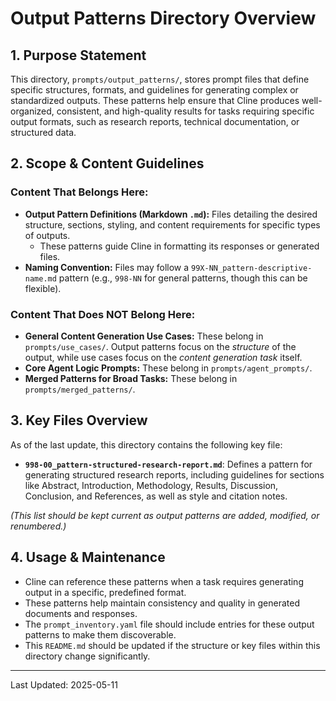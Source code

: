 # Output Patterns Directory Overview

## 1. Purpose Statement

This directory, `prompts/output_patterns/`, stores prompt files that define specific structures, formats, and guidelines for generating complex or standardized outputs. These patterns help ensure that Cline produces well-organized, consistent, and high-quality results for tasks requiring specific output formats, such as research reports, technical documentation, or structured data.

## 2. Scope & Content Guidelines

### Content That Belongs Here:
*   **Output Pattern Definitions (Markdown `.md`):** Files detailing the desired structure, sections, styling, and content requirements for specific types of outputs.
    *   These patterns guide Cline in formatting its responses or generated files.
*   **Naming Convention:** Files may follow a `99X-NN_pattern-descriptive-name.md` pattern (e.g., `998-NN` for general patterns, though this can be flexible).

### Content That Does NOT Belong Here:
*   **General Content Generation Use Cases:** These belong in `prompts/use_cases/`. Output patterns focus on the *structure* of the output, while use cases focus on the *content generation task* itself.
*   **Core Agent Logic Prompts:** These belong in `prompts/agent_prompts/`.
*   **Merged Patterns for Broad Tasks:** These belong in `prompts/merged_patterns/`.

## 3. Key Files Overview

As of the last update, this directory contains the following key file:

*   **`998-00_pattern-structured-research-report.md`**: Defines a pattern for generating structured research reports, including guidelines for sections like Abstract, Introduction, Methodology, Results, Discussion, Conclusion, and References, as well as style and citation notes.

*(This list should be kept current as output patterns are added, modified, or renumbered.)*

## 4. Usage & Maintenance

*   Cline can reference these patterns when a task requires generating output in a specific, predefined format.
*   These patterns help maintain consistency and quality in generated documents and responses.
*   The `prompt_inventory.yaml` file should include entries for these output patterns to make them discoverable.
*   This `README.md` should be updated if the structure or key files within this directory change significantly.

---
Last Updated: 2025-05-11
